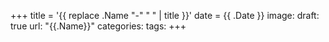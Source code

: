 +++
title = '{{ replace .Name "-" " " | title }}'
date = {{ .Date }}
image: 
draft: true
url: "{{.Name}}"
categories:
tags:
+++
